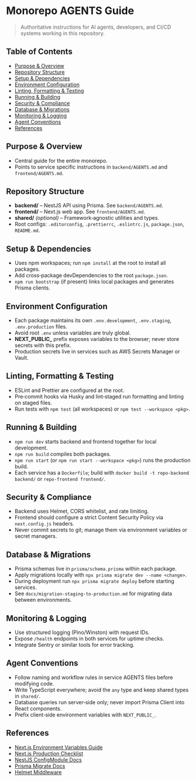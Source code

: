 # Monorepo AGENTS Guide

> Authoritative instructions for AI agents, developers, and CI/CD systems working in this repository.

## Table of Contents
- [Purpose & Overview](#purpose--overview)
- [Repository Structure](#repository-structure)
- [Setup & Dependencies](#setup--dependencies)
- [Environment Configuration](#environment-configuration)
- [Linting, Formatting & Testing](#linting-formatting--testing)
- [Running & Building](#running--building)
- [Security & Compliance](#security--compliance)
- [Database & Migrations](#database--migrations)
- [Monitoring & Logging](#monitoring--logging)
- [Agent Conventions](#agent-conventions)
- [References](#references)

## Purpose & Overview
- Central guide for the entire monorepo.
- Points to service specific instructions in `backend/AGENTS.md` and `frontend/AGENTS.md`.

## Repository Structure
- **backend/** – NestJS API using Prisma. See `backend/AGENTS.md`.
- **frontend/** – Next.js web app. See `frontend/AGENTS.md`.
- **shared/** *(optional)* – Framework‑agnostic utilities and types.
- Root configs: `.editorconfig`, `.prettierrc`, `.eslintrc.js`, `package.json`, `README.md`.

## Setup & Dependencies
- Uses npm workspaces; run `npm install` at the root to install all packages.
- Add cross‑package devDependencies to the root `package.json`.
- `npm run bootstrap` (if present) links local packages and generates Prisma clients.

## Environment Configuration
- Each package maintains its own `.env.development`, `.env.staging`, `.env.production` files.
- Avoid root `.env` unless variables are truly global.
- **NEXT_PUBLIC_** prefix exposes variables to the browser; never store secrets with this prefix.
- Production secrets live in services such as AWS Secrets Manager or Vault.

## Linting, Formatting & Testing
- ESLint and Prettier are configured at the root.
- Pre‑commit hooks via Husky and lint‑staged run formatting and linting on staged files.
- Run tests with `npm test` (all workspaces) or `npm test --workspace <pkg>`.

## Running & Building
- `npm run dev` starts backend and frontend together for local development.
- `npm run build` compiles both packages.
- `npm run start` (or `npm run start --workspace <pkg>`) runs the production build.
- Each service has a `Dockerfile`; build with `docker build -t repo-backend backend/` or `repo-frontend frontend/`.

## Security & Compliance
- Backend uses Helmet, CORS whitelist, and rate limiting.
- Frontend should configure a strict Content Security Policy via `next.config.js` headers.
- Never commit secrets to git; manage them via environment variables or secret managers.

## Database & Migrations
- Prisma schemas live in `prisma/schema.prisma` within each package.
- Apply migrations locally with `npx prisma migrate dev --name <change>`.
- During deployment run `npx prisma migrate deploy` before starting services.
- See `docs/migration-staging-to-production.md` for migrating data between environments.

## Monitoring & Logging
- Use structured logging (Pino/Winston) with request IDs.
- Expose `/health` endpoints in both services for uptime checks.
- Integrate Sentry or similar tools for error tracking.

## Agent Conventions
- Follow naming and workflow rules in service AGENTS files before modifying code.
- Write TypeScript everywhere; avoid the `any` type and keep shared types in `shared/`.
- Database queries run server‑side only; never import Prisma Client into React components.
- Prefix client‑side environment variables with `NEXT_PUBLIC_`.

## References
- [Next.js Environment Variables Guide](https://nextjs.org/docs/pages/building-your-application/configuring/environment-variables)
- [Next.js Production Checklist](https://nextjs.org/docs/pages/guides/production-checklist)
- [NestJS ConfigModule Docs](https://docs.nestjs.com/techniques/configuration)
- [Prisma Migrate Docs](https://www.prisma.io/docs/concepts/components/prisma-migrate)
- [Helmet Middleware](https://docs.nestjs.com/security/helmet)
